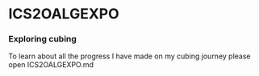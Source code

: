 # ICS2OALGEXPO
### Exploring cubing

To learn about all the progress I have made on my cubing journey please open ICS2OALGEXPO.md
